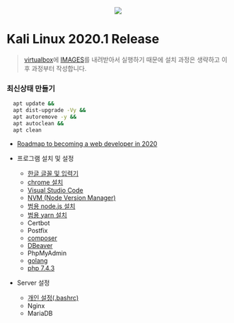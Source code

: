 <p align="center"><img src="https://www.kali.org/wp-content/uploads/2020/01/kali-2020.1.png"></p>

# Kali Linux 2020.1 Release
> [virtualbox](https://www.virtualbox.org/)에 [IMAGES](https://www.offensive-security.com/kali-linux-vm-vmware-virtualbox-image-download/#1572305786534-030ce714-cc3b)를 내려받아서 실행하기 때문에 설치 과정은 생략하고 이후 과정부터 작성합니다.
### 최신상태 만들기
```sh
  apt update &&
  apt dist-upgrade -Vy &&
  apt autoremove -y &&
  apt autoclean &&
  apt clean 
```
* [Roadmap to becoming a web developer in 2020](https://github.com/kamranahmedse/developer-roadmap)

* 프로그램 설치 및 설정
  - [한글 글꼴 및 입력기](./install/hangul.md)
  - [chrome 설치](./install/chrome.md)
  - [Visual Studio Code](./install/vscode.md)
  - [NVM (Node Version Manager)](./install/nvm.md)
  - [범용 node.js 설치](./install/nodejs.md)
  - [범용 yarn 설치](./install/yarn.md)
  - Certbot
  - Postfix
  - [composer](./install/composer.md)
  - [DBeaver](./install/DBeaver.md)
  - PhpMyAdmin
  - [golang](./install/golang.md)
  - [php 7.4.3](./install/php.md)

* Server 설정
  - [개인 설정(.bashrc)](./settings/bashrc.md)
  - Nginx 
  - MariaDB